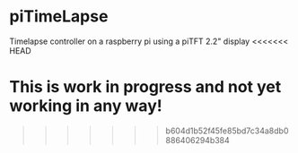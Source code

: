 # piTimeLapse
Timelapse controller on a raspberry pi using a piTFT 2.2" display
<<<<<<< HEAD

This is work in progress and not yet working in any way!
=======
>>>>>>> b604d1b52f45fe85bd7c34a8db0886406294b384
